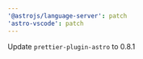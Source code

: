 ```yaml
---
'@astrojs/language-server': patch
'astro-vscode': patch
---
```


Update `prettier-plugin-astro` to 0.8.1
